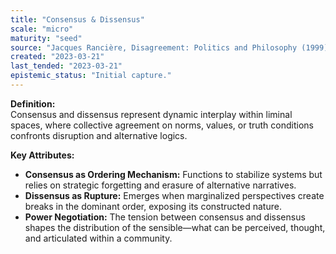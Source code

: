 ```yaml
---
title: "Consensus & Dissensus"
scale: "micro"
maturity: "seed"
source: "Jacques Rancière, Disagreement: Politics and Philosophy (1999)"
created: "2023-03-21"
last_tended: "2023-03-21"
epistemic_status: "Initial capture."
---
```

**Definition:**  
Consensus and dissensus represent dynamic interplay within liminal spaces, where collective agreement on norms, values, or truth conditions confronts disruption and alternative logics.

**Key Attributes:**  
- **Consensus as Ordering Mechanism:** Functions to stabilize systems but relies on strategic forgetting and erasure of alternative narratives.  
- **Dissensus as Rupture:** Emerges when marginalized perspectives create breaks in the dominant order, exposing its constructed nature.  
- **Power Negotiation:** The tension between consensus and dissensus shapes the distribution of the sensible—what can be perceived, thought, and articulated within a community.
